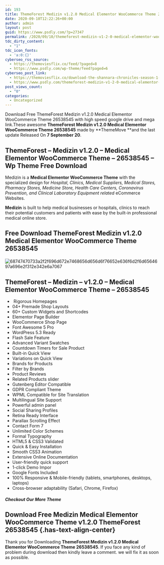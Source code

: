```yaml
---
id: 193
title: ThemeForest Medizin v1.2.0 Medical Elementor WooCommerce Theme 26538545
date: 2020-09-10T12:22:26+00:00
author: admin
layout: post
guid: https://www.psdly.com/?p=27347
permalink: /2020/09/10/themeforest-medizin-v1-2-0-medical-elementor-woocommerce-theme-26538545/
tdc_dirty_content:
  - "1"
tdc_icon_fonts:
  - 'a:0:{}'
cyberseo_rss_source:
  - https://themoviesflix.co/feed/?paged=8
  - https://www.psdly.com/wp-theme/feed?paged=6
cyberseo_post_link:
  - https://themoviesflix.co/download-the-shannara-chronicles-season-1-2-hindi-english-720p/
  - https://www.psdly.com/themeforest-medizin-v1-2-0-medical-elementor-woocommerce-theme-26538545
post_views_count:
  - "0"
categories:
  - Uncategorized
---
```

Download Free ThemeForest Medizin v1.2.0 Medical Elementor WooCommerce Theme 26538545 with high speed google drive and mega link.These awesome&nbsp;**ThemeForest Medizin v1.2.0 Medical Elementor WooCommerce Theme 26538545**&nbsp;made by&nbsp;**ThemeMove&nbsp;**and the last update Released On&nbsp;**7 September 20**.

## **ThemeForest – Medizin v1.2.0 – Medical Elementor WooCommerce Theme – 26538545** – Wp Theme Free Download

Medizin is a&nbsp;**Medical Elementor WooCommerce Theme**&nbsp;with the specialized design for&nbsp;_Hospital, Clinics, Medical Suppliers, Medical Stores, Pharmacy Stores, Medicine Store, Health Care Centers, Coronavirus Prevention, and Clinical Laboratory Equipment related_&nbsp;eCommerce Websites.

**Medizin**&nbsp;is built to help medical businesses or hospitals, clinics to reach their potential customers and patients with ease by the built-in professional medical online store.

## **Free Download ThemeForest Medizin v1.2.0 Medical Elementor WooCommerce Theme 26538545**<figure class="wp-block-image size-large">

![68747470733a2f2f696d672e7468656d656d6f76652e636f6d2f6d6564697a696e2f312e342e6a7067](https://camo.envatousercontent.com/8f568f6d4c2254dc2b70fe8d9a80809210a3400f/68747470733a2f2f696d672e7468656d656d6f76652e636f6d2f6d6564697a696e2f312e342e6a7067 "ThemeForest Medizin v1.2.0 Medical Elementor WooCommerce Theme 26538545 2") </figure> 

## **ThemeForest – Medizin – v1.2.0 – Medical Elementor WooCommerce Theme – 26538545**

  * &nbsp;Rigorous Homepages
  * 04+ Premade Shop Layouts
  * 60+ Custom Widgets and Shortcodes
  * Elementor Page Builder
  * WooCommerce Shop Page
  * Font Awesome 5 Pro
  * WordPress 5.3 Ready
  * Flash Sale Feature
  * Advanced Variant Swatches
  * Countdown Timers for Sale Product
  * Built-in Quick View
  * Variations on Quick View
  * Brands for Products
  * Filter by Brands
  * Product Reviews
  * Related Products slider
  * Gutenberg Editor Compatible
  * GDPR Compliant Theme
  * WPML Compatible for Site Translation
  * Multilingual Site Support
  * Powerful admin panel
  * Social Sharing Profiles
  * Retina Ready Interface
  * Parallax Scrolling Effect
  * Contact Form 7
  * Unlimited Color Schemes
  * Formal Typography
  * HTML5 & CSS3 Validated
  * Quick & Easy Installation
  * Smooth CSS3 Animation
  * Extensive Online Documentation
  * User-friendly quick support
  * 1-click Demo Impor
  * Google Fonts Included
  * 100% Responsive & Mobile-friendly (tablets, smartphones, desktops, laptops)
  * Cross-browser adaptability (Safari, Chrome, Firefox)

##### **Checkout Our More Theme**

## **Download Free Medizin Medical Elementor WooCommerce Theme v1.2.0 ThemeForest 26538545** {.has-text-align-center}

Thank you for Downloading&nbsp;**ThemeForest Medizin v1.2.0 Medical Elementor WooCommerce Theme 26538545**. If you face any kind of problem during download then kindly leave a comment. we will fix it as soon as possible.